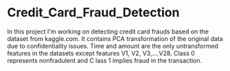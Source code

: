 # Credit_Card_Fraud_Detection
In this project I'm working on detecting credit card frauds based on the dataset from kaggle.com.
It contains PCA transformation of the original data due to confidentiality issues.
Time and amount are the only untransformed features in the datasets except features V1, V2, V3,....V28.
Class 0 represents nonfradulent and C
lass 1 implies fraud in the transaction. 
